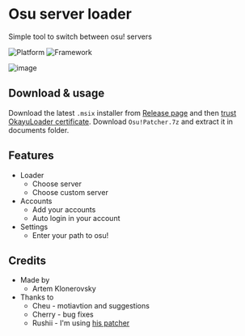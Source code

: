 # Osu server loader
Simple tool to switch between osu! servers

![Platform](https://img.shields.io/badge/Windows_10+-0078D6?style=for-the-badge&logo=windows&logoColor=white)
![Framework](https://img.shields.io/badge/WinUi3-444444?style=for-the-badge&logo=windowsterminal&logoColor=white)

![image](https://github.com/takumoyoshi/OsuServerLoader/assets/83470621/1e86ddf6-d4dc-4bf8-84e7-f3e8a676c66f)

## Download & usage
Download the latest `.msix` installer from [Release page](https://github.com/takumoyoshi/OkayuLoader/releases) and then [trust OkayuLoader certificate](https://www.youtube.com/watch?v=etV08YhYiMk). Download `Osu!Patcher.7z` and extract it in documents folder.

## Features
- Loader
   * Choose server
   * Choose custom server
- Accounts
   * Add your accounts
   * Auto login in your account
- Settings
   * Enter your path to osu!

## Credits
- Made by
  * Artem Klonerovsky
- Thanks to
  * Cheu - motiavtion and suggestions
  * Cherry - bug fixes
  * Rushii - I'm using [his patcher](https://github.com/rushiiMachine/osu-patcher)
